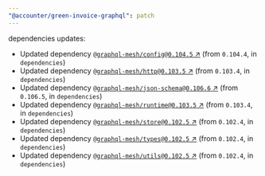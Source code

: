 ```yaml
---
"@accounter/green-invoice-graphql": patch
---
```

dependencies updates:
  - Updated dependency [`@graphql-mesh/config@0.104.5` ↗︎](https://www.npmjs.com/package/@graphql-mesh/config/v/0.104.5) (from `0.104.4`, in `dependencies`)
  - Updated dependency [`@graphql-mesh/http@0.103.5` ↗︎](https://www.npmjs.com/package/@graphql-mesh/http/v/0.103.5) (from `0.103.4`, in `dependencies`)
  - Updated dependency [`@graphql-mesh/json-schema@0.106.6` ↗︎](https://www.npmjs.com/package/@graphql-mesh/json-schema/v/0.106.6) (from `0.106.5`, in `dependencies`)
  - Updated dependency [`@graphql-mesh/runtime@0.103.5` ↗︎](https://www.npmjs.com/package/@graphql-mesh/runtime/v/0.103.5) (from `0.103.4`, in `dependencies`)
  - Updated dependency [`@graphql-mesh/store@0.102.5` ↗︎](https://www.npmjs.com/package/@graphql-mesh/store/v/0.102.5) (from `0.102.4`, in `dependencies`)
  - Updated dependency [`@graphql-mesh/types@0.102.5` ↗︎](https://www.npmjs.com/package/@graphql-mesh/types/v/0.102.5) (from `0.102.4`, in `dependencies`)
  - Updated dependency [`@graphql-mesh/utils@0.102.5` ↗︎](https://www.npmjs.com/package/@graphql-mesh/utils/v/0.102.5) (from `0.102.4`, in `dependencies`)
